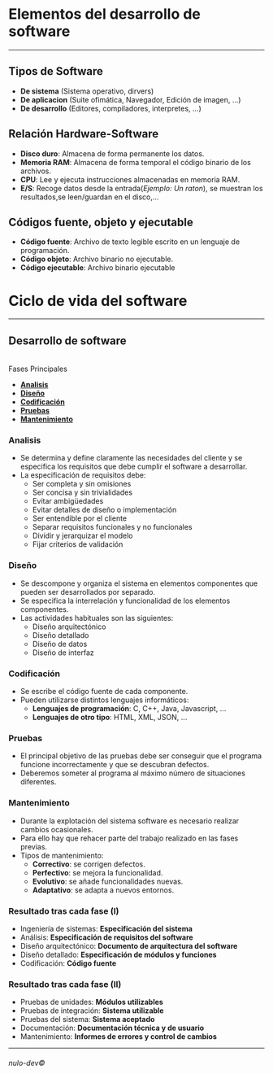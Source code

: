 # Elementos del desarrollo de software
---
## Tipos de Software

  - **De sistema** (Sistema operativo, dirvers)
  - **De aplicacion** (Suite ofimática, Navegador, Edición de imagen, ...)
  - **De desarrollo** (Editores, compiladores, interpretes, ...)

## Relación Hardware-Software

  - **Disco duro**: Almacena de forma permanente los datos.
  - **Memoria RAM**: Almacena de forma temporal el código binario de los archivos.
  - **CPU**: Lee y ejecuta instrucciones almacenadas en memoria RAM.
  - **E/S**: Recoge datos desde la entrada(*Ejemplo: Un raton*), se muestran los resultados,se leen/guardan en el disco,...

## Códigos fuente, objeto y ejecutable
 
 - **Código fuente**: Archivo de texto legible escrito en un lenguaje de programación.
 - **Código objeto**: Archivo binario no ejecutable.
 - **Código ejecutable**: Archivo binario ejecutable

# Ciclo de vida del software
---

## Desarrollo de software
\
Fases Principales
 - [**Analisis**](https://github.com/nulo-dev/Apuntes_M05/blob/main/UF1/Apuntes_1.md#analisis)
 - [**Diseño**](https://github.com/nulo-dev/Apuntes_M05/blob/main/UF1/Apuntes_1.md#dise%C3%B1o)
 - [**Codificación**](https://github.com/nulo-dev/Apuntes_M05/blob/main/UF1/Apuntes_1.md#codificaci%C3%B3n)
 - [**Pruebas**](https://github.com/nulo-dev/Apuntes_M05/blob/main/UF1/Apuntes_1.md#pruebas)
 - [**Mantenimiento**](https://github.com/nulo-dev/Apuntes_M05/blob/main/UF1/Apuntes_1.md#mantenimiento)

### Analisis

 - Se determina y define claramente las necesidades del cliente y se especifica los requisitos que debe cumplir el software a desarrollar. 
 - La especificación de requisitos debe:
    - Ser completa y sin omisiones
    - Ser concisa y sin trivialidades
    - Evitar ambigüedades
    - Evitar detalles de diseño o implementación
    - Ser entendible por el cliente
    - Separar requisitos funcionales y no funcionales
    - Dividir y jerarquizar el modelo
    - Fijar criterios de validación

### Diseño

 - Se descompone y organiza el sistema en elementos componentes que pueden ser desarrollados por separado.
 - Se especifica la interrelación y funcionalidad de los elementos componentes.
 - Las actividades habituales son las siguientes:
    - Diseño arquitectónico
    - Diseño detallado
    - Diseño de datos
    - Diseño de interfaz

### Codificación

 - Se escribe el código fuente de cada componente.
 - Pueden utilizarse distintos lenguajes informáticos:
    -  **Lenguajes de programación**: C, C++, Java, Javascript, ...
    -  **Lenguajes de otro tipo**: HTML, XML, JSON, ...

### Pruebas

 - El principal objetivo de las pruebas debe ser conseguir que el programa funcione incorrectamente y que se descubran defectos.
 - Deberemos someter al programa al máximo número de situaciones diferentes.
 
### Mantenimiento

 - Durante la explotación del sistema software es necesario realizar cambios ocasionales.
 - Para ello hay que rehacer parte del trabajo realizado en las fases previas.
 - Tipos de mantenimiento:
    - **Correctivo**: se corrigen defectos.
    - **Perfectivo**: se mejora la funcionalidad.
    - **Evolutivo**: se añade funcionalidades nuevas.
    - **Adaptativo**: se adapta a nuevos entornos.

### Resultado tras cada fase (I)

 - Ingeniería de sistemas: **Especificación del sistema**
 - Análisis: **Especificación de requisitos del software**
 - Diseño arquitectónico: **Documento de arquitectura del software**
 - Diseño detallado: **Especificación de módulos y funciones**
 - Codificación: **Código fuente**

 ### Resultado tras cada fase (II)

 - Pruebas de unidades: **Módulos utilizables**
 - Pruebas de integración: **Sistema utilizable**
 - Pruebas del sistema: **Sistema aceptado**
 - Documentación: **Documentación técnica y de usuario**
 - Mantenimiento: **Informes de errores y control de cambios**

---
###### nulo-dev©
